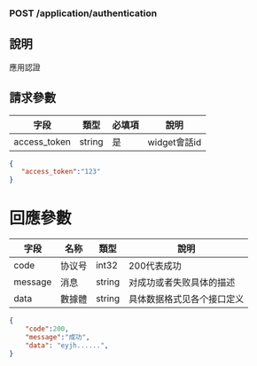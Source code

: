 ### POST /application/authentication

## 說明

應用認證

## 請求參數

|字段|類型|必填項|說明|
|--- |--- |--- |--- |
|access_token|string|是|widget會話id|

```json
{
   "access_token":"123"
}
```

# 回應參數

| 字段    | 名称   | 類型   | 說明                                            |
| ------ | ------ | ------ | --------------------------------------------  |
| code   | 协议号 | int32  |  200代表成功
| message | 消息   | string | 对成功或者失败具体的描述                          |
| data   | 數據體 | string | 具体数据格式见各个接口定义                         |

```json
{
    "code":200,
    "message":"成功",
    "data": "eyjh......",
}
```
